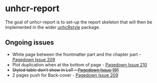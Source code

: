 
<!-- README.md is generated from README.Rmd. Please edit that file -->

# unhcr-report

<!-- badges: start -->
<!-- badges: end -->

The goal of unhcr-report is to set-up the report skeleton that will then
be implemented in the wider
[unhcRstyle](https://github.com/UNHCR-WEB/unhcRstyle) package.

## Ongoing issues

-   White page between the frontmatter part and the chapter part -
    [Pagedown Issue 209](https://github.com/rstudio/pagedown/issues/209)
-   Plot duplication when at the bottom of page - [Pagedown Issue
    210](https://github.com/rstudio/pagedown/issues/210)
-   ~~Styled table don’t show in LoT - [Pagedown Issue
    191](https://github.com/rstudio/pagedown/issues/191)~~
-   2 pages push for Back-cover - [Pagedown Issue
    209](https://github.com/rstudio/pagedown/issues/209)
